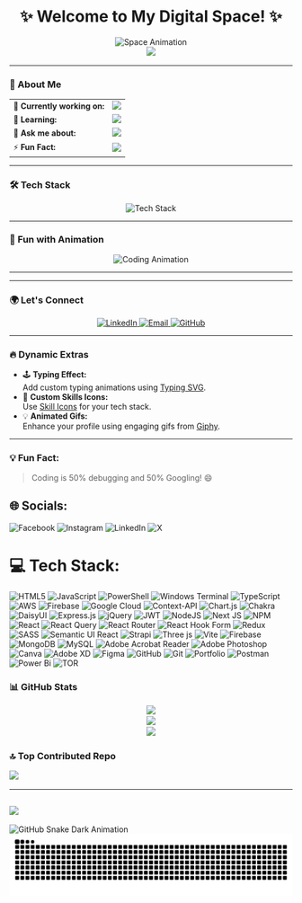 <div align="center">
  <h1>✨ Welcome to My Digital Space! ✨</h1>
  <img src="https://media.giphy.com/media/1ykZ2Tq1d9wU7FglS3/giphy.gif" width="300" alt="Space Animation">
  <br>
  <img src="https://readme-typing-svg.herokuapp.com?font=Fira+Code&size=30&duration=4000&pause=500&color=F77F00&background=00000000&center=true&vCenter=true&width=500&lines=Hi,+I'm+a+Frontend+Wizard!+%F0%9F%8E%86;Passionate+About+Creating+Magic+With+Code!;Let's+Build+Something+Awesome+Together!">
</div>

---

### 🌟 About Me
<table>
<tr>
  <td>🔭 <b>Currently working on:</b></td>
  <td><img src="https://img.shields.io/badge/Frontend_Development-6C63FF?style=for-the-badge&logo=react&logoColor=white"></td>
</tr>
<tr>
  <td>🌱 <b>Learning:</b></td>
  <td><img src="https://img.shields.io/badge/MERN_Stack-FFC107?style=for-the-badge&logo=node.js&logoColor=black"></td>
</tr>
<tr>
  <td>💬 <b>Ask me about:</b></td>
  <td><img src="https://img.shields.io/badge/ReactJS-00BCD4?style=for-the-badge&logo=react&logoColor=white"></td>
</tr>
<tr>
  <td>⚡ <b>Fun Fact:</b></td>
  <td><img src="https://img.shields.io/badge/I_Love-Creating_Responsive_Designs-29B6F6?style=for-the-badge&logo=code&logoColor=white"></td>
</tr>
</table>

---

### 🛠️ Tech Stack
<div align="center">
  <img src="https://skillicons.dev/icons?i=html,css,js,react,nodejs,mongodb,express,bootstrap,tailwind,git,figma,vscode" alt="Tech Stack">
</div>

---

### 🌈 Fun with Animation
<div align="center">
  <img src="https://media.giphy.com/media/xT0xeJpnrWC4XWblEk/giphy.gif" width="300" alt="Coding Animation">
</div>

---



---

### 🌍 Let's Connect
<div align="center">
  <a href="https://linkedin.com/in/yourprofile" target="_blank">
    <img src="https://img.shields.io/badge/LinkedIn-Connect-blue?style=for-the-badge&logo=linkedin&logoColor=white" alt="LinkedIn">
  </a>
  <a href="mailto:youremail@example.com" target="_blank">
    <img src="https://img.shields.io/badge/Email-Contact-FF4136?style=for-the-badge&logo=gmail&logoColor=white" alt="Email">
  </a>
  <a href="https://github.com/your-github-username" target="_blank">
    <img src="https://img.shields.io/badge/GitHub-Follow-black?style=for-the-badge&logo=github&logoColor=white" alt="GitHub">
  </a>
</div>

---

### 🔥 Dynamic Extras
- 🕹️ **Typing Effect:**  
  Add custom typing animations using [Typing SVG](https://github.com/DenverCoder1/readme-typing-svg).
- 🎨 **Custom Skills Icons:**  
  Use [Skill Icons](https://skillicons.dev/) for your tech stack.
- 💡 **Animated Gifs:**  
  Enhance your profile using engaging gifs from [Giphy](https://giphy.com/).

---



### 💡 Fun Fact:
> Coding is 50% debugging and 50% Googling! 😄

## 🌐 Socials:

![Facebook](https://img.shields.io/badge/Facebook-%231877F2.svg?logo=Facebook&logoColor=white) 
![Instagram](https://img.shields.io/badge/Instagram-%23E4405F.svg?logo=Instagram&logoColor=white)
![LinkedIn](https://img.shields.io/badge/LinkedIn-%230077B5.svg?logo=linkedin&logoColor=white)
![X](https://img.shields.io/badge/X-black.svg?logo=X&logoColor=white)

# 💻 Tech Stack:

![HTML5](https://img.shields.io/badge/html5-%23E34F26.svg?style=for-the-badge&logo=html5&logoColor=white) 
![JavaScript](https://img.shields.io/badge/javascript-%23323330.svg?style=for-the-badge&logo=javascript&logoColor=%23F7DF1E) 
![PowerShell](https://img.shields.io/badge/PowerShell-%235391FE.svg?style=for-the-badge&logo=powershell&logoColor=white) 
![Windows Terminal](https://img.shields.io/badge/Windows%20Terminal-%234D4D4D.svg?style=for-the-badge&logo=windows-terminal&logoColor=white) 
![TypeScript](https://img.shields.io/badge/typescript-%23007ACC.svg?style=for-the-badge&logo=typescript&logoColor=white) 
![AWS](https://img.shields.io/badge/AWS-%23FF9900.svg?style=for-the-badge&logo=amazon-aws&logoColor=white) 
![Firebase](https://img.shields.io/badge/firebase-%23039BE5.svg?style=for-the-badge&logo=firebase) ![Google Cloud](https://img.shields.io/badge/GoogleCloud-%234285F4.svg?style=for-the-badge&logo=google-cloud&logoColor=white) 
![Context-API](https://img.shields.io/badge/Context--Api-000000?style=for-the-badge&logo=react) ![Chart.js](https://img.shields.io/badge/chart.js-F5788D.svg?style=for-the-badge&logo=chart.js&logoColor=white) ![Chakra](https://img.shields.io/badge/chakra-%234ED1C5.svg?style=for-the-badge&logo=chakraui&logoColor=white) 
![DaisyUI](https://img.shields.io/badge/daisyui-5A0EF8?style=for-the-badge&logo=daisyui&logoColor=white) 
![Express.js](https://img.shields.io/badge/express.js-%23404d59.svg?style=for-the-badge&logo=express&logoColor=%2361DAFB) 
![jQuery](https://img.shields.io/badge/jquery-%230769AD.svg?style=for-the-badge&logo=jquery&logoColor=white) 
![JWT](https://img.shields.io/badge/JWT-black?style=for-the-badge&logo=JSON%20web%20tokens) 
![NodeJS](https://img.shields.io/badge/node.js-6DA55F?style=for-the-badge&logo=node.js&logoColor=white) 
![Next JS](https://img.shields.io/badge/Next-black?style=for-the-badge&logo=next.js&logoColor=white) ![NPM](https://img.shields.io/badge/NPM-%23CB3837.svg?style=for-the-badge&logo=npm&logoColor=white) ![React](https://img.shields.io/badge/react-%2320232a.svg?style=for-the-badge&logo=react&logoColor=%2361DAFB) 
![React Query](https://img.shields.io/badge/-React%20Query-FF4154?style=for-the-badge&logo=react%20query&logoColor=white) 
![React Router](https://img.shields.io/badge/React_Router-CA4245?style=for-the-badge&logo=react-router&logoColor=white) 
![React Hook Form](https://img.shields.io/badge/React%20Hook%20Form-%23EC5990.svg?style=for-the-badge&logo=reacthookform&logoColor=white) 
![Redux](https://img.shields.io/badge/redux-%23593d88.svg?style=for-the-badge&logo=redux&logoColor=white) 
![SASS](https://img.shields.io/badge/SASS-hotpink.svg?style=for-the-badge&logo=SASS&logoColor=white) ![Semantic UI React](https://img.shields.io/badge/Semantic%20UI%20React-%2335BDB2.svg?style=for-the-badge&logo=SemanticUIReact&logoColor=white) 
![Strapi](https://img.shields.io/badge/strapi-%232E7EEA.svg?style=for-the-badge&logo=strapi&logoColor=white) 
![Three js](https://img.shields.io/badge/threejs-black?style=for-the-badge&logo=three.js&logoColor=white) 
![Vite](https://img.shields.io/badge/vite-%23646CFF.svg?style=for-the-badge&logo=vite&logoColor=white) ![Firebase](https://img.shields.io/badge/firebase-a08021?style=for-the-badge&logo=firebase&logoColor=ffcd34) 
![MongoDB](https://img.shields.io/badge/MongoDB-%234ea94b.svg?style=for-the-badge&logo=mongodb&logoColor=white) 
![MySQL](https://img.shields.io/badge/mysql-4479A1.svg?style=for-the-badge&logo=mysql&logoColor=white) ![Adobe Acrobat Reader](https://img.shields.io/badge/Adobe%20Acrobat%20Reader-EC1C24.svg?style=for-the-badge&logo=Adobe%20Acrobat%20Reader&logoColor=white) 
![Adobe Photoshop](https://img.shields.io/badge/adobe%20photoshop-%2331A8FF.svg?style=for-the-badge&logo=adobe%20photoshop&logoColor=white) 
![Canva](https://img.shields.io/badge/Canva-%2300C4CC.svg?style=for-the-badge&logo=Canva&logoColor=white) 
![Adobe XD](https://img.shields.io/badge/Adobe%20XD-470137?style=for-the-badge&logo=Adobe%20XD&logoColor=#FF61F6) 
![Figma](https://img.shields.io/badge/figma-%23F24E1E.svg?style=for-the-badge&logo=figma&logoColor=white) 
![GitHub](https://img.shields.io/badge/github-%23121011.svg?style=for-the-badge&logo=github&logoColor=white) 
![Git](https://img.shields.io/badge/git-%23F05033.svg?style=for-the-badge&logo=git&logoColor=white) ![Portfolio](https://img.shields.io/badge/Portfolio-%23000000.svg?style=for-the-badge&logo=firefox&logoColor=#FF7139) 
![Postman](https://img.shields.io/badge/Postman-FF6C37?style=for-the-badge&logo=postman&logoColor=white) 
![Power Bi](https://img.shields.io/badge/power_bi-F2C811?style=for-the-badge&logo=powerbi&logoColor=black) 
![TOR](https://img.shields.io/badge/tor-%237E4798.svg?style=for-the-badge&logo=tor-project&logoColor=white)


### 📊 GitHub Stats
<div align="center">
 
![](https://github-readme-stats.vercel.app/api?username=usama-forayeje&theme=dark&hide_border=false&include_all_commits=true&count_private=true)
<br/>
![](https://github-readme-streak-stats.herokuapp.com/?user=usama-forayeje&theme=dark&hide_border=false)<br/>
![](https://github-readme-stats.vercel.app/api/top-langs/?username=usama-forayeje&theme=dark&hide_border=false&include_all_commits=true&count_private=true&layout=compact)

</div>


### 🔝 Top Contributed Repo

 ![](https://github-contributor-stats.vercel.app/api?username=usama-forayeje&limit=5&theme=dark&combine_all_yearly_contributions=true)





---


## <!-- Proudly created with GPRM ( https://gprm.itsvg.in ) -->

[![](https://visitcount.itsvg.in/api?id=usamaforayaje&icon=0&color=0)](https://visitcount.itsvg.in)



![GitHub Snake Dark Animation](https://github.com/<your-username>/<repo-name>/blob/output/github-snake-dark.svg)
![Snake Animation](https://github.com/usama-forayeje/usama-forayaje03/blob/output/github-snake.svg)
